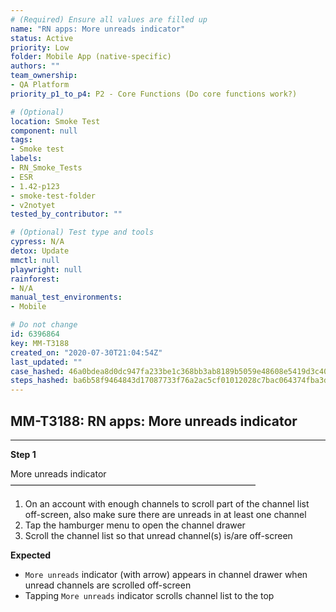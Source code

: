 ```yaml
---
# (Required) Ensure all values are filled up
name: "RN apps: More unreads indicator"
status: Active
priority: Low
folder: Mobile App (native-specific)
authors: ""
team_ownership: 
- QA Platform
priority_p1_to_p4: P2 - Core Functions (Do core functions work?)

# (Optional)
location: Smoke Test
component: null
tags: 
- Smoke test
labels: 
- RN_Smoke_Tests
- ESR
- 1.42-p123
- smoke-test-folder
- v2notyet
tested_by_contributor: ""

# (Optional) Test type and tools
cypress: N/A
detox: Update
mmctl: null
playwright: null
rainforest: 
- N/A
manual_test_environments: 
- Mobile

# Do not change
id: 6396864
key: MM-T3188
created_on: "2020-07-30T21:04:54Z"
last_updated: ""
case_hashed: 46a0bdea8d0dc947fa233be1c368bb3ab8189b5059e48608e5419d3c40a45426959820833a0a122da8028446657de1f5
steps_hashed: ba6b58f9464843d17087733f76a2ac5cf01012028c7bac064374fba3d4b1e89fa00b3f6515b6308a09dc1253d34dee18
---
```


<!-- (Auto-generated) Based on frontmatter's "key" and "name" -->

## MM-T3188: RN apps: More unreads indicator

---

**Step 1**

More unreads indicator\
————————————————————————————

1. On an account with enough channels to scroll part of the channel list off-screen, also make sure there are unreads in at least one channel
2. Tap the hamburger menu to open the channel drawer
3. Scroll the channel list so that unread channel(s) is/are off-screen

**Expected**

- `More unreads` indicator (with arrow) appears in channel drawer when unread channels are scrolled off-screen
- Tapping `More unreads` indicator scrolls channel list to the top
